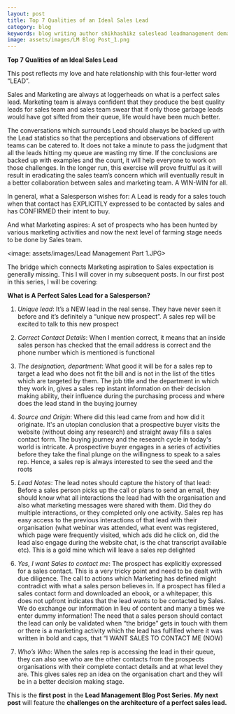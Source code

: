 ```yaml
---
layout: post
title: Top 7 Qualities of an Ideal Sales Lead
category: blog
keywords: blog writing author shikhashikz saleslead leadmanagement demandgeneration
image: assets/images/LM Blog Post_1.png
---
```


**Top 7 Qualities of an Ideal Sales Lead**

This post reflects my love and hate relationship with this four-letter word “LEAD”. 

Sales and Marketing are always at loggerheads on what is a perfect sales lead. Marketing team is always confident that they produce the best quality leads for sales team and sales team swear that if only those garbage leads would have got sifted from their queue, life would have been much better.

The conversations which surrounds Lead should always be backed up with the Lead statistics so that the perceptions and observations of different teams can be catered to. It does not take a minute to pass the judgment that all the leads hitting my queue are wasting my time. If the conclusions are backed up with examples and the count, it will help everyone to work on those challenges. In the longer run, this exercise will prove fruitful as it will result in eradicating the sales team’s concern which will eventually result in a better collaboration between sales and marketing team. A WIN-WIN for all.

In general, what a Salesperson wishes for: A Lead is ready for a sales touch when that contact has EXPLICITLY expressed to be contacted by sales and has CONFIRMED their intent to buy.

And what Marketing aspires: A set of prospects who has been hunted by various marketing activities and now the next level of farming stage needs to be done by Sales team. 

<image: assets/images/Lead Management Part 1.JPG>

The bridge which connects Marketing aspiration to Sales expectation is generally missing. This I will cover in my subsequent posts. In our first post in this series, I will be covering:

**What is A Perfect Sales Lead for a Salesperson?**

1.	*Unique lead*: It’s a NEW lead in the real sense. They have never seen it before and it’s definitely a “unique new prospect”. A sales rep will be excited to talk to this new prospect

2.	*Correct Contact Details*: When I mention correct, it means that an inside sales person has checked that the email address is correct and the phone number which is mentioned is functional

3.	*The designation, department*: What good it will be for a sales rep to target a lead who does not fit the bill and is not in the list of the titles which are targeted by them. The job title and the department in which they work in, gives a sales rep instant information on their decision making ability, their influence during the purchasing process and where does the lead stand in the buying journey

4.	*Source and Origin*: Where did this lead came from and how did it originate. It's an utopian conclusion that a prospective buyer visits the website (without doing any research) and straight away fills a sales contact form. The buying journey and the research cycle in today's world is intricate. A prospective buyer engages in a series of activities before they take the final plunge on the willingness to speak to a sales rep. Hence, a sales rep is always interested to see the seed and the roots

5.	*Lead Notes*: The lead notes should capture the history of that lead: Before a sales person picks up the call or plans to send an email, they should know what all interactions the lead had with the organisation and also what marketing messages were shared with them. Did they do multiple interactions, or they completed only one activity. Sales rep has easy access to the previous interactions of that lead with their organisation (what webinar was attended, what event was registered, which page were frequently visited, which ads did he click on, did the lead also engage during the website chat, is the chat transcript available etc). This is a gold mine which will leave a sales rep delighted

6.	*Yes, I want Sales to contact me*: The prospect has explicitly expressed for a sales contact. This is a very tricky point and need to be dealt with due diligence. The call to actions which Marketing has defined might contradict with what a sales person believes in. If a prospect has filled a sales contact form and downloaded an ebook, or a whitepaper, this does not upfront indicates that the lead wants to be contacted by Sales. We do exchange our information in lieu of content and many a times we enter dummy information! The need that a sales person should contact the lead can only be validated when “the bridge” gets in touch with them or there is a marketing activity which the lead has fulfilled where it was written in bold and caps, that “I WANT SALES TO CONTACT ME (NOW)

7.	*Who’s Who*: When the sales rep is accessing the lead in their queue, they can also see who are the other contacts from the prospects organisations with their complete contact details and at what level they are. This gives sales rep an idea on the organisation chart and they will be in a better decision making stage.

This is the **first post** in the **Lead Management Blog Post Series**. **My next post** will feature the **challenges on the architecture of a perfect sales lead.**

